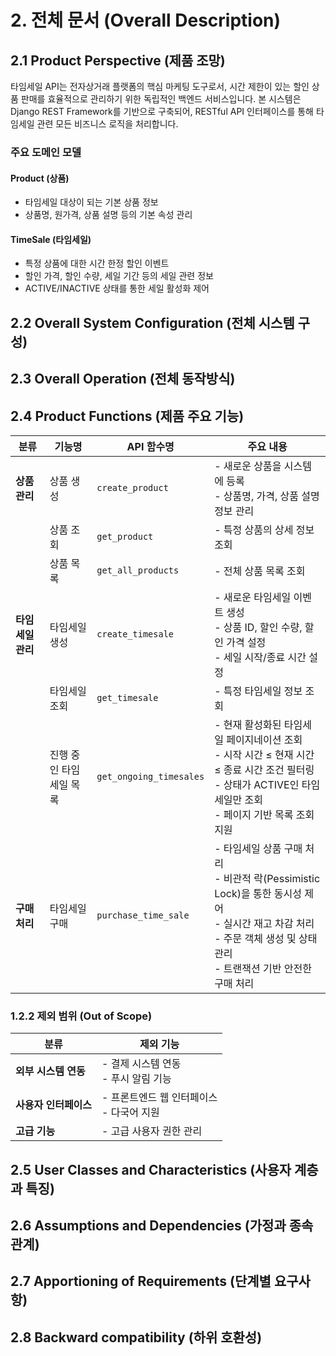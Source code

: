# 2. 전체 문서 (Overall Description)

## 2.1 Product Perspective (제품 조망)

타임세일 API는 전자상거래 플랫폼의 핵심 마케팅 도구로서, 시간 제한이 있는 할인 상품 판매를 효율적으로 관리하기 위한 독립적인 백엔드 서비스입니다.
본 시스템은 Django REST Framework를 기반으로 구축되어, RESTful API 인터페이스를 통해 타임세일 관련 모든 비즈니스 로직을 처리합니다.

### 주요 도메인 모델

#### Product (상품)

- 타임세일 대상이 되는 기본 상품 정보
- 상품명, 원가격, 상품 설명 등의 기본 속성 관리

#### TimeSale (타임세일)

- 특정 상품에 대한 시간 한정 할인 이벤트
- 할인 가격, 할인 수량, 세일 기간 등의 세일 관련 정보
- ACTIVE/INACTIVE 상태를 통한 세일 활성화 제어

## 2.2 Overall System Configuration (전체 시스템 구성)

## 2.3 Overall Operation (전체 동작방식)

## 2.4 Product Functions (제품 주요 기능)

| 분류          | 기능명           | API 함수명                 | 주요 내용                                                                                                                  |
|-------------|---------------|-------------------------|------------------------------------------------------------------------------------------------------------------------|
| **상품 관리**   | 상품 생성         | `create_product`        | - 새로운 상품을 시스템에 등록<br>- 상품명, 가격, 상품 설명 정보 관리                                                                            |
|             | 상품 조회         | `get_product`           | - 특정 상품의 상세 정보 조회                                                                                                      |
|             | 상품 목록         | `get_all_products`      | - 전체 상품 목록 조회                                                                                                          |
| **타임세일 관리** | 타임세일 생성       | `create_timesale`       | - 새로운 타임세일 이벤트 생성<br>- 상품 ID, 할인 수량, 할인 가격 설정<br>- 세일 시작/종료 시간 설정                                                      |
|             | 타임세일 조회       | `get_timesale`          | - 특정 타임세일 정보 조회                                                                                                        |
|             | 진행 중인 타임세일 목록 | `get_ongoing_timesales` | - 현재 활성화된 타임세일 페이지네이션 조회<br>- 시작 시간 ≤ 현재 시간 ≤ 종료 시간 조건 필터링<br>- 상태가 ACTIVE인 타임세일만 조회<br>- 페이지 기반 목록 조회 지원              |
| **구매 처리**   | 타임세일 구매       | `purchase_time_sale`    | - 타임세일 상품 구매 처리<br>- 비관적 락(Pessimistic Lock)을 통한 동시성 제어<br>- 실시간 재고 차감 처리<br>- 주문 객체 생성 및 상태 관리<br>- 트랜잭션 기반 안전한 구매 처리 |

### 1.2.2 제외 범위 (Out of Scope)

| 분류            | 제외 기능                       |
|---------------|-----------------------------|
| **외부 시스템 연동** | - 결제 시스템 연동<br>- 푸시 알림 기능   |
| **사용자 인터페이스** | - 프론트엔드 웹 인터페이스<br>- 다국어 지원 |
| **고급 기능**     | - 고급 사용자 권한 관리              |

## 2.5 User Classes and Characteristics (사용자 계층과 특징)

## 2.6 Assumptions and Dependencies (가정과 종속 관계)

## 2.7 Apportioning of Requirements (단계별 요구사항)

## 2.8 Backward compatibility (하위 호환성)

